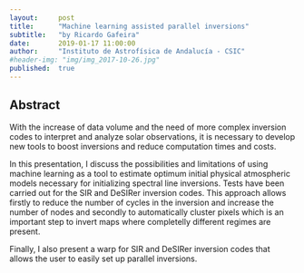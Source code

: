 ```yaml
---
layout:     post
title:      "Machine learning assisted parallel inversions"
subtitle:   "by Ricardo Gafeira"
date:       2019-01-17 11:00:00
author:     "Instituto de Astrofísica de Andalucía - CSIC"
#header-img: "img/img_2017-10-26.jpg"
published:  true
---
```


## Abstract
With the increase of data volume and the need of more complex inversion codes to interpret and analyze solar observations, it is necessary to develop new tools to boost inversions and reduce computation times and costs.  

In this presentation, I discuss the possibilities and limitations of using machine learning as a tool to estimate optimum initial physical atmospheric models necessary for initializing spectral line inversions. Tests have been carried out for the SIR and DeSIRer inversion codes. This approach allows firstly to reduce the number of cycles in the inversion and increase the number of nodes and secondly to automatically cluster pixels which is an important step to invert maps where completelly different regimes are present.

Finally, I also present a warp for SIR and DeSIRer inversion codes that allows the user to easily set up parallel inversions.
